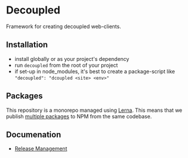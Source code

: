 # Decoupled
Framework for creating decoupled web-clients.

## Installation

* install globally or as your project's dependency
* run `decoupled` from the root of your project
* if set-up in node_modules, it's best to create a package-script like `"decoupled": "dcoupled <site> <env>"`

## Packages
This repository is a monorepo managed using [Lerna](https://github.com/lerna/lerna). This means that we publish [multiple packages](/packages) to NPM from the same codebase.

## Documenation

* [Release Management](docs/release-management.md)
